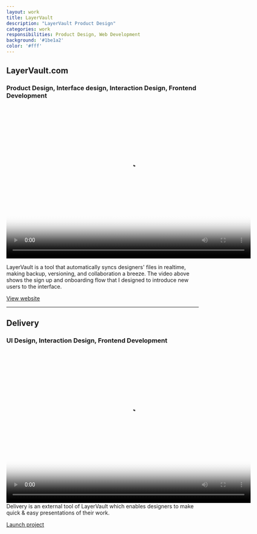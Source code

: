 ```yaml
---
layout: work
title: LayerVault
description: "LayerVault Product Design"
categories: work
responsibilities: Product Design, Web Development
background: '#1be1a2'
color: '#fff'
---
```


<h2>LayerVault.com</h2>
<h3>Product Design, Interface design, Interaction Design, Frontend Development</h3>

<div>
  <video id="layervault" class="browser_img" title="LayerVault.com"
    preload="auto" width="640" height="400" poster="{{ site.root }}/work/layervault/layervault.png" data-setup="{}">
    <source src="{{ site.root }}/work/layervault/layervault.mp4" type='video/mp4'>
    <source src="{{ site.root }}/work/layervault/layervault.webm" type='video/webm'>
  </video>
</div>

LayerVault is a tool that automatically syncs designers' files in realtime, making backup, versioning, and collaboration a breeze. The video above shows the sign up and onboarding flow that I designed to introduce new users to the interface.

<a href="http://layervault.com" class="button" rel="external">View website</a>

<hr/>

<h2>Delivery</h2>
<h3>UI Design, Interaction Design, Frontend Development</h3>

<div>
  <video id="delivery" class="browser_img" title="Delivery - LayerVault.com"
    preload="auto" width="640" height="400" poster="{{ site.root }}/work/layervault/delivery.png" data-setup="{}">
    <source src="{{ site.root }}/work/layervault/delivery.mp4" type='video/mp4'>
    <source src="{{ site.root }}/work/layervault/delivery.webm" type='video/webm'>
  </video>
</div>
Delivery is an external tool of LayerVault which enables designers to make quick &amp; easy presentations of their work.

<a href="http://delivery.layervault.com" class="button" rel="external">Launch project</a>
